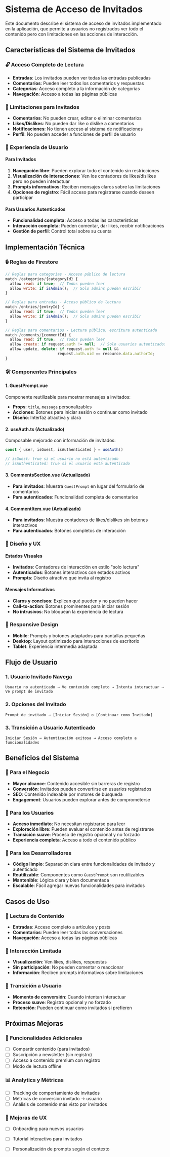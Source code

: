 # Sistema de Acceso de Invitados

Este documento describe el sistema de acceso de invitados implementado en la aplicación, que permite a usuarios no registrados ver todo el contenido pero con limitaciones en las acciones de interacción.

## Características del Sistema de Invitados

### 🔓 Acceso Completo de Lectura
- **Entradas**: Los invitados pueden ver todas las entradas publicadas
- **Comentarios**: Pueden leer todos los comentarios y respuestas
- **Categorías**: Acceso completo a la información de categorías
- **Navegación**: Acceso a todas las páginas públicas

### 🚫 Limitaciones para Invitados
- **Comentarios**: No pueden crear, editar o eliminar comentarios
- **Likes/Dislikes**: No pueden dar like o dislike a comentarios
- **Notificaciones**: No tienen acceso al sistema de notificaciones
- **Perfil**: No pueden acceder a funciones de perfil de usuario

### 🎯 Experiencia de Usuario

#### Para Invitados
1. **Navegación libre**: Pueden explorar todo el contenido sin restricciones
2. **Visualización de interacciones**: Ven los contadores de likes/dislikes pero no pueden interactuar
3. **Prompts informativos**: Reciben mensajes claros sobre las limitaciones
4. **Opciones de registro**: Fácil acceso para registrarse cuando deseen participar

#### Para Usuarios Autenticados
- **Funcionalidad completa**: Acceso a todas las características
- **Interacción completa**: Pueden comentar, dar likes, recibir notificaciones
- **Gestión de perfil**: Control total sobre su cuenta

## Implementación Técnica

### 🔒 Reglas de Firestore

```javascript
// Reglas para categorías - Acceso público de lectura
match /categories/{categoryId} {
  allow read: if true;  // Todos pueden leer
  allow write: if isAdmin();  // Solo admins pueden escribir
}

// Reglas para entradas - Acceso público de lectura
match /entries/{entryId} {
  allow read: if true;  // Todos pueden leer
  allow write: if isAdmin();  // Solo admins pueden escribir
}

// Reglas para comentarios - Lectura pública, escritura autenticada
match /comments/{commentId} {
  allow read: if true;  // Todos pueden leer
  allow create: if request.auth != null;  // Solo usuarios autenticados
  allow update, delete: if request.auth != null && 
                       request.auth.uid == resource.data.authorId;
}
```

### 🛠️ Componentes Principales

#### 1. GuestPrompt.vue
Componente reutilizable para mostrar mensajes a invitados:
- **Props**: `title`, `message` personalizables
- **Acciones**: Botones para iniciar sesión o continuar como invitado
- **Diseño**: Interfaz atractiva y clara

#### 2. useAuth.ts (Actualizado)
Composable mejorado con información de invitados:
```typescript
const { user, isGuest, isAuthenticated } = useAuth()

// isGuest: true si el usuario no está autenticado
// isAuthenticated: true si el usuario está autenticado
```

#### 3. CommentsSection.vue (Actualizado)
- **Para invitados**: Muestra `GuestPrompt` en lugar del formulario de comentarios
- **Para autenticados**: Funcionalidad completa de comentarios

#### 4. CommentItem.vue (Actualizado)
- **Para invitados**: Muestra contadores de likes/dislikes sin botones interactivos
- **Para autenticados**: Botones completos de interacción

### 🎨 Diseño y UX

#### Estados Visuales
- **Invitados**: Contadores de interacción en estilo "solo lectura"
- **Autenticados**: Botones interactivos con estados activos
- **Prompts**: Diseño atractivo que invita al registro

#### Mensajes Informativos
- **Claros y concisos**: Explican qué pueden y no pueden hacer
- **Call-to-action**: Botones prominentes para iniciar sesión
- **No intrusivos**: No bloquean la experiencia de lectura

### 📱 Responsive Design
- **Mobile**: Prompts y botones adaptados para pantallas pequeñas
- **Desktop**: Layout optimizado para interacciones de escritorio
- **Tablet**: Experiencia intermedia adaptada

## Flujo de Usuario

### 1. Usuario Invitado Navega
```
Usuario no autenticado → Ve contenido completo → Intenta interactuar → Ve prompt de invitado
```

### 2. Opciones del Invitado
```
Prompt de invitado → [Iniciar Sesión] o [Continuar como Invitado]
```

### 3. Transición a Usuario Autenticado
```
Iniciar Sesión → Autenticación exitosa → Acceso completo a funcionalidades
```

## Beneficios del Sistema

### 🎯 Para el Negocio
- **Mayor alcance**: Contenido accesible sin barreras de registro
- **Conversión**: Invitados pueden convertirse en usuarios registrados
- **SEO**: Contenido indexable por motores de búsqueda
- **Engagement**: Usuarios pueden explorar antes de comprometerse

### 👥 Para los Usuarios
- **Acceso inmediato**: No necesitan registrarse para leer
- **Exploración libre**: Pueden evaluar el contenido antes de registrarse
- **Transición suave**: Proceso de registro opcional y no forzado
- **Experiencia completa**: Acceso a todo el contenido público

### 🔧 Para los Desarrolladores
- **Código limpio**: Separación clara entre funcionalidades de invitado y autenticado
- **Reutilizable**: Componentes como `GuestPrompt` son reutilizables
- **Mantenible**: Lógica clara y bien documentada
- **Escalable**: Fácil agregar nuevas funcionalidades para invitados

## Casos de Uso

### 📖 Lectura de Contenido
- **Entradas**: Acceso completo a artículos y posts
- **Comentarios**: Pueden leer todas las conversaciones
- **Navegación**: Acceso a todas las páginas públicas

### 💬 Interacción Limitada
- **Visualización**: Ven likes, dislikes, respuestas
- **Sin participación**: No pueden comentar o reaccionar
- **Información**: Reciben prompts informativos sobre limitaciones

### 🔄 Transición a Usuario
- **Momento de conversión**: Cuando intentan interactuar
- **Proceso suave**: Registro opcional y no forzado
- **Retención**: Pueden continuar como invitados si prefieren

## Próximas Mejoras

### 🚀 Funcionalidades Adicionales
- [ ] Compartir contenido (para invitados)
- [ ] Suscripción a newsletter (sin registro)
- [ ] Acceso a contenido premium con registro
- [ ] Modo de lectura offline

### 📊 Analytics y Métricas
- [ ] Tracking de comportamiento de invitados
- [ ] Métricas de conversión invitado → usuario
- [ ] Análisis de contenido más visto por invitados

### 🎨 Mejoras de UX
- [ ] Onboarding para nuevos usuarios
- [ ] Tutorial interactivo para invitados
- [ ] Personalización de prompts según el contexto







